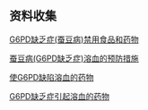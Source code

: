 ## 资料收集



[G6PD缺乏症(蚕豆病)禁用食品和药物]( https://wenku.baidu.com/view/d9a2b6f704a1b0717fd5dd5d.html?sxts=1574752934187 )

[蚕豆病(G6PD缺乏症)溶血的预防措施]( https://wenku.baidu.com/view/921ba0050740be1e650e9a27.html )

[使G6PD缺陷溶血的药物]( https://wenku.baidu.com/view/a9bd0185192e45361166f547.html )

[G6PD缺乏症引起溶血的药物]( https://wenku.baidu.com/view/eaca4bec67ec102de3bd896a.html )

